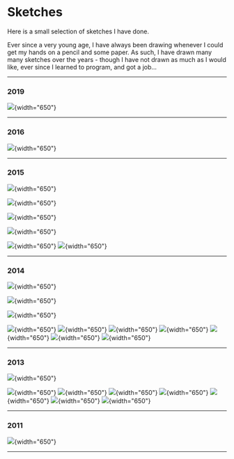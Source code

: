 
# Sketches

Here is a small selection of sketches I have done.

Ever since a very young age, I have always been drawing whenever
I could get my hands on a pencil and some paper. As such, I have
drawn many many sketches over the years - though I have not drawn
as much as I would like, ever since I learned to program, and got a job...

---

### 2019

![](2019_strider.jpg){width="650"}

---

### 2016

![](2016_ETE-L2.png){width="650"}

---

### 2015

![](sketch_2015-4.png){width="650"}

![](sketch_2015-3.png){width="650"}

![](sketch_2015-2.png){width="650"}

![](sketch_2015-1.png){width="650"}

![](2015_scenery.png){width="650"}
![](2015_after-partiels.png){width="650"}

---

### 2014

![](sketch_2014-4.png){width="650"}

![](sketch_2014-3.png){width="650"}

![](sketch_2014-2.png){width="650"}

![](2014_Android.png){width="650"}
![](2014_Baegal_rose-n-dave.png){width="650"}
![](2014_Balrog.png){width="650"}
![](2014_design-doodles.png){width="650"}
![](2014_FF-VII.png){width="650"}
![](2014_Power-Jesus.png){width="650"}
![](2014_Pre-BAC.png){width="650"}

---

### 2013

![](sketch_2013-2.png){width="650"}

![](2013_batman.png){width="650"}
![](2013_chris+ref.png){width="650"}
![](2013_demon.png){width="650"}
![](2013_Kiti.png){width="650"}
![](2013_Love.png){width="650"}
![](2013_Prasville.png){width="650"}
![](2013_zodiac.png){width="650"}

---

### 2011

![](2011_Blon.png){width="650"}

---
